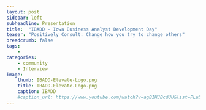 ```yaml
---
layout: post
sidebar: left
subheadline: Presentation
title:  "IBADD - Iowa Business Analyst Development Day"
teaser: "Positively Consult: Change how you try to change others"
breadcrumb: false
tags:
    - 
categories:
    - community
    - Interview
image:
    thumb: IBADD-Elevate-Logo.png
    title: IBADD-Elevate-Logo.png
    caption: IBADD
    #caption_url: https://www.youtube.com/watch?v=agBIHJBcdUU&list=PLu5A5CyoWE0aYG6Fosb113fD_VQv3-VRn&index=1
---
```

